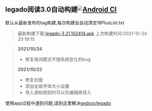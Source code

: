 ## legado阅读3.0自动构建[![Android CI](https://github.com/10bits/gedoor-Build/workflows/Android%20CI/badge.svg)](https://github.com/10bits/gedoor-Build/actions)

默认从最新发布的tag构建,每次构建会自动清空18PlusList.txt

> 最新构建下载:[legado-3.21.102414.apk](https://github.com/10bits/gedoor-Build/releases/download/legado-3.21.102414/legado-3.21.102414.apk) 上次构建时间:2021-10-24 20:19:15
<!--start-->
> **2021/10/24**
> 
> * 修复夜间模式不随系统变化的bug
> 
> **2021/10/22**
> 
> * 修复封面
> * 添加全局字体大小设置
> * 导入源和规则时可以先编辑再导入
<!--end-->
  
使用app过程中遇到问题,请到这里解决[gedoor/legado](https://github.com/gedoor/legado/issues)

